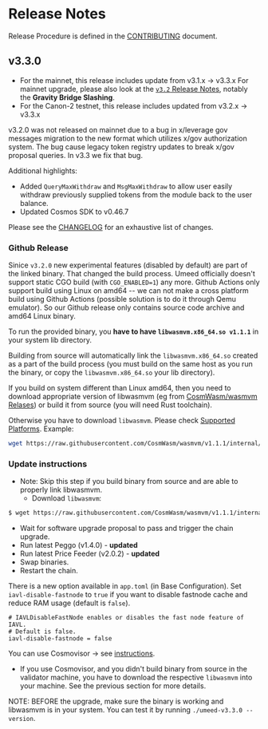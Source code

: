 <!-- markdownlint-disable MD013 -->
<!-- markdownlint-disable MD024 -->
<!-- markdownlint-disable MD040 -->

# Release Notes

Release Procedure is defined in the [CONTRIBUTING](CONTRIBUTING.md#release-procedure) document.

## v3.3.0

- For the mainnet, this release includes update from v3.1.x → v3.3.x
  For mainnet upgrade, please also look at the [`v3.2` Release Notes](https://github.com/umee-network/umee/blob/v3.2.0/RELEASE_NOTES.md), notably the **Gravity Bridge Slashing**.
- For the Canon-2 testnet, this release includes updated from v3.2.x → v3.3.x

v3.2.0 was not released on mainnet due to a bug in x/leverage gov messages migration to the new format which utilizes x/gov authorization system. The bug cause legacy token registry updates to break x/gov proposal queries. In v3.3 we fix that bug.

Additional highlights:

- Added `QueryMaxWithdraw` and `MsgMaxWithdraw` to allow user easily withdraw previously supplied tokens from the module back to the user balance.
- Updated Cosmos SDK to v0.46.7

Please see the [CHANGELOG](https://github.com/umee-network/umee/blob/v3.3.0/CHANGELOG.md) for an exhaustive list of changes.

### Github Release

Sinice `v3.2.0` new experimental features (disabled by default) are part of the linked binary. That changed the build process. Umeed officially doesn't support static CGO build (with `CGO_ENABLED=1`) any more. Github Actions only support build using Linux on amd64 -- we can not make a cross platform build using Github Actions (possible solution is to do it through Qemu emulator). So our Github release only contains source code archive and amd64 Linux binary.

To run the provided binary, you **have to have `libwasmvm.x86_64.so v1.1.1`** in your system lib directory.

Building from source will automatically link the `libwasmvm.x86_64.so` created as a part of the build process (you must build on the same host as you run the binary, or copy the `libwasmvm.x86_64.so` your lib directory).

If you build on system different than Linux amd64, then you need to download appropriate version of libwasmvm (eg from [CosmWasm/wasmvm Relases](https://github.com/CosmWasm/wasmvm/releases)) or build it from source (you will need Rust toolchain).

Otherwise you have to download `libwasmvm`. Please check [Supported Platforms](https://github.com/CosmWasm/wasmvm/tree/main/#supported-platforms). Example:

```bash
wget https://raw.githubusercontent.com/CosmWasm/wasmvm/v1.1.1/internal/api/libwasmvm.$(uname -m).so -P /lib/
```

### Update instructions

- Note: Skip this step if you build binary from source and are able to properly link libwasmvm.
  - Download `libwasmvm`:

```bash
$ wget https://raw.githubusercontent.com/CosmWasm/wasmvm/v1.1.1/internal/api/libwasmvm.$(uname -m).so -O /lib/libwasmvm.$(uname -m).so
```

- Wait for software upgrade proposal to pass and trigger the chain upgrade.
- Run latest Peggo (v1.4.0) - **updated**
- Run latest Price Feeder (v2.0.2) - **updated**
- Swap binaries.
- Restart the chain.

There is a new option available in `app.toml` (in Base Configuration). Set `iavl-disable-fastnode` to `true` if you want to disable fastnode cache and reduce RAM usage (default is `false`).

```
# IAVLDisableFastNode enables or disables the fast node feature of IAVL.
# Default is false.
iavl-disable-fastnode = false
```

You can use Cosmovisor → see [instructions](https://github.com/umee-network/umee/#cosmovisor).

- If you use Cosmovisor, and you didn't build binary from source in the validator machine, you have to download the respective `libwasmvm` into your machine. See the previous section for more details.

NOTE: BEFORE the upgrade, make sure the binary is working and libwasmvm is in your system. You can test it by running `./umeed-v3.3.0 --version`.

